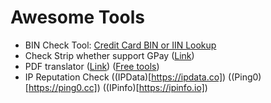 # Awesome Tools

 - BIN Check Tool: [Credit Card BIN or IIN Lookup](https://www.fraudlabspro.com/credit-card-bin-or-iin-lookup)
 - Check Strip whether support GPay ([Link](https://stripe-payments-demo.appspot.com/))
 - PDF translator ([Link](https://translate.simplifyai.cn)) ([Free tools](https://www.onlinedoctranslator.com/zh-CN/translationform))
 - IP Reputation Check ((IPData)[https://ipdata.co]) ((Ping0)[https://ping0.cc]) ((IPinfo)[https://ipinfo.io])
